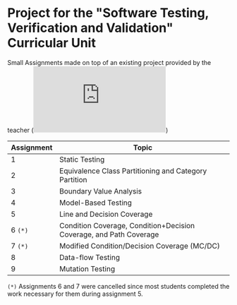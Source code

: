 
# Project for the "Software Testing, Verification and Validation" Curricular Unit

Small Assignments made on top of an existing project provided by the teacher (![JPass](https://github.com/LeKinaSa/tvvs-tps/blob/main/README_imported.md))

| Assignment | Topic |
| ---        | ---   |
| 1 | Static Testing |
| 2 | Equivalence Class Partitioning and Category Partition |
| 3 | Boundary Value Analysis |
| 4 | Model-Based Testing |
| 5 | Line and Decision Coverage |
| 6 `(*)` | Condition Coverage, Condition+Decision Coverage, and Path Coverage |
| 7 `(*)` | Modified Condition/Decision Coverage (MC/DC) |
| 8 | Data-flow Testing |
| 9 | Mutation Testing |

`(*)` Assignments 6 and 7 were cancelled since most students completed the work necessary for them during assignment 5.
